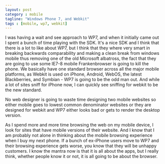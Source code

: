 ```yaml
---
layout: post
category : mobile 
tagline: "Windows Phone 7, and Webkit"
tags : [mobile, wp7, webkit]
---
```



I was having a wait and see approach to WP7, and when it initially came out I spent a bunch of time playing with the SDK.
It's a nice SDK and I think that there is a lot to like about WP7, but I think that they where very smart in breaking
backwards comparability and making a clean break from windows mobile thus removing one of the old Microsoft albatross,
the fact that they are going to use some IE7-8 mobile Frankenbrowser is going to kill the phone. We basically have one
standard browser across all the major mobile platforms, as Webkit is used on iPhone, Android, WebOS, the latest Blackberries,
and Symbian - WP7 is going to be the odd man out. And while a lot of sites sniff for iPhone now, I can quickly see sniffing for
webkit to be the new standard.

No web designer is going to waste time designing two mobile websites so either mobile goes to lowest common denominator
websites or they are designed for webkit and WP7 either looks bad or gets to render the desktop version.

As I spend more and more time browsing the web on my mobile device, I look for sites that have mobile versions of their website.
And I know that I am probably not alone in thinking about the mobile browsing experience when I buy my next phone.
If a bunch of ex-iPhone users move to WP7 and their browsing experience gets worse, you know that they will be unhappy customers.
I know the mantra now is that it is all about the apps, but I really think, whether people know it or not, it is all going
 to be about the browser.
